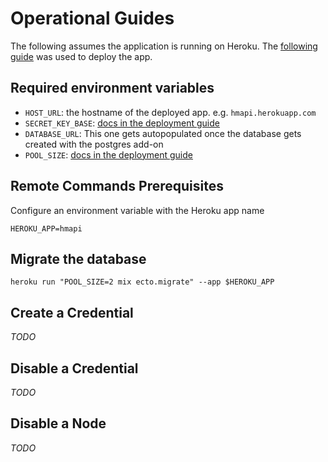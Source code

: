 # Operational Guides  
The following assumes the application is running on Heroku. The [following guide](https://hexdocs.pm/phoenix/heroku.html) was used to deploy the app.  

## Required environment variables  

- `HOST_URL`: the hostname of the deployed app. e.g. `hmapi.herokuapp.com`
- `SECRET_KEY_BASE`: [docs in the deployment guide](https://hexdocs.pm/phoenix/heroku.html)
- `DATABASE_URL`: This one gets autopopulated once the database gets created with the postgres add-on
- `POOL_SIZE`: [docs in the deployment guide](https://hexdocs.pm/phoenix/heroku.html)

## Remote Commands Prerequisites  

Configure an environment variable with the Heroku app name  

    HEROKU_APP=hmapi

## Migrate the database  

    heroku run "POOL_SIZE=2 mix ecto.migrate" --app $HEROKU_APP

## Create a Credential  

_TODO_

## Disable a Credential  

_TODO_

## Disable a Node  

_TODO_
